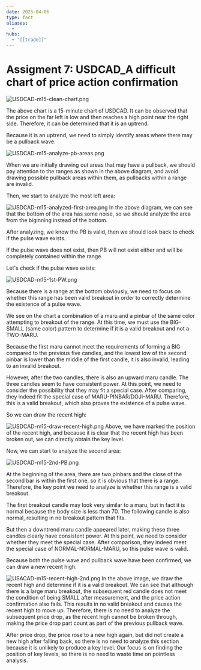 ```yaml
---
date: 2025-04-06
type: fact
aliases:
  -
hubs:
  - "[[trade]]"
---
```


# Assigment 7: USDCAD_A difficult chart of price action confirmation

![USDCAD-m15-clean-chart.png](../assets/imgs/USDCAD-m15-clean-chart.png)

The above chart is a 15-minute chart of USDCAD. It can be observed that the price on the far left is low and then reaches a high point near the right side. Therefore, it can be determined that it is an uptrend.

Because it is an uptrend, we need to simply identify areas where there may be a pullback wave.

![USDCAD-m15-analyze-pb-areas.png](../assets/imgs/USDCAD-m15-analyze-pb-areas.png)

When we are initially drawing out areas that may have a pullback, we should pay attention to the ranges as shown in the above diagram, and avoid drawing possible pullback areas within them, as pullbacks within a range are invalid.

Then, we start to analyze the most left area:

![USDCAD-m15-analyzed-first-area.png](../assets/imgs/USDCAD-m15-analyzed-first-area.png)
In the above diagram, we can see that the bottom of the area has some noise, so we should analyze the area from the biginning instead of the bottom.

After analyzing, we know the PB is valid, then we should look back to check if the pulse wave exists.

If the pulse wave does not exist, then PB will not exist either and will be completely contained within the range.

Let's check if the pulse wave exists:

![USDCAD-m15-1st-PW.png](../assets/imgs/USDCAD-m15-1st-PW.png)

Because there is a range at the bottom obviously, we need to focus on whether this range has been valid breakout in order to correctly determine the existence of a pulse wave.

We see on the chart a combination of a maru and a pinbar of the same color attempting to breakout of the range. At this time, we must use the BIG-SMALL (same color) pattern to determine if it is a valid breakout and not a TWO-MARU.

Because the first maru cannot meet the requirements of forming a BIG compared to the previous five candles, and the lowest low of the second pinbar is lower than the middle of the first candle, it is also invalid, leading to an invalid breakout.

However, after the two candles, there is also an upward maru candle. The three candles seem to have consistent power. At this point, we need to consider the possibility that they may fit a special case. After comparing, they indeed fit the special case of MARU-PINBAR/DOJI-MARU. Therefore, this is a valid breakout, which also proves the existence of a pulse wave.

So we can draw the recent high:

![USDCAD-m15-draw-recent-high.png](../assets/imgs/USDCAD-m15-draw-recent-high.png)
Above, we have marked the position of the recent high, and because it is clear that the recent high has been broken out, we can directly obtain the key level.

Now, we can start to analyze the second area:

![USDCAD-m15-2nd-PB.png](../assets/imgs/USDCAD-m15-2nd-PB.png)

At the beginning of the area, there are two pinbars and the close of the second bar is within the first one, so it is obvious that there is a range. Therefore, the key point we need to analyze is whether this range is a valid breakout.

The first breakout candle may look very similar to a maru, but in fact it is normal because the body size is less than 70. The following candle is also normal, resulting in no breakout pattern that fits.

But then a downtrend maru candle appeared later, making these three candles clearly have consistent power. At this point, we need to consider whether they meet the special case. After comparison, they indeed meet the special case of NORMAL-NORMAL-MARU, so this pulse wave is valid.

Because both the pulse wave and pullback wave have been confirmed, we can draw a new recent high.

![USACAD-m15-recent-high-2nd.png](../assets/imgs/USACAD-m15-recent-high-2nd.png)
In the above image, we draw the recent high and determine if it is a valid breakout. We can see that although there is a large maru breakout, the subsequent red candle does not meet the condition of being SMALL after measurement, and the price action confirmation also fails. This results in no valid breakout and causes the recent high to move up. Therefore, there is no need to analyze the subsequent price drop, as the recent high cannot be broken through, making the price drop part count as part of the previous pullback wave.

After price drop, the price rose to a new high again, but did not create a new high after falling back, so there is no need to analyze this section because it is unlikely to produce a key level. Our focus is on finding the position of key levels, so there is no need to waste time on pointless analysis.
